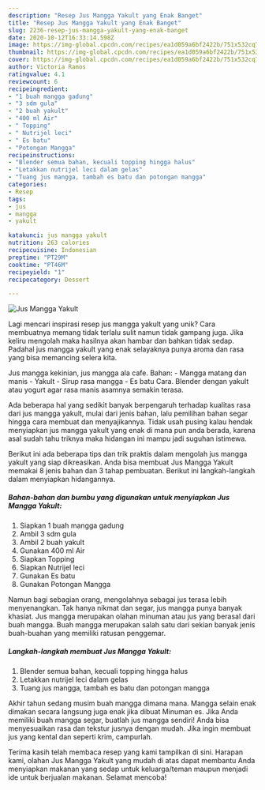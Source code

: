```yaml
---
description: "Resep Jus Mangga Yakult yang Enak Banget"
title: "Resep Jus Mangga Yakult yang Enak Banget"
slug: 2236-resep-jus-mangga-yakult-yang-enak-banget
date: 2020-10-12T16:33:14.598Z
image: https://img-global.cpcdn.com/recipes/ea1d059a6bf2422b/751x532cq70/jus-mangga-yakult-foto-resep-utama.jpg
thumbnail: https://img-global.cpcdn.com/recipes/ea1d059a6bf2422b/751x532cq70/jus-mangga-yakult-foto-resep-utama.jpg
cover: https://img-global.cpcdn.com/recipes/ea1d059a6bf2422b/751x532cq70/jus-mangga-yakult-foto-resep-utama.jpg
author: Victoria Ramos
ratingvalue: 4.1
reviewcount: 6
recipeingredient:
- "1 buah mangga gadung"
- "3 sdm gula"
- "2 buah yakult"
- "400 ml Air"
- " Topping"
- " Nutrijel leci"
- " Es batu"
- "Potongan Mangga"
recipeinstructions:
- "Blender semua bahan, kecuali topping hingga halus"
- "Letakkan nutrijel leci dalam gelas"
- "Tuang jus mangga, tambah es batu dan potongan mangga"
categories:
- Resep
tags:
- jus
- mangga
- yakult

katakunci: jus mangga yakult 
nutrition: 263 calories
recipecuisine: Indonesian
preptime: "PT29M"
cooktime: "PT46M"
recipeyield: "1"
recipecategory: Dessert

---
```



![Jus Mangga Yakult](https://img-global.cpcdn.com/recipes/ea1d059a6bf2422b/751x532cq70/jus-mangga-yakult-foto-resep-utama.jpg)

Lagi mencari inspirasi resep jus mangga yakult yang unik? Cara membuatnya memang tidak terlalu sulit namun tidak gampang juga. Jika keliru mengolah maka hasilnya akan hambar dan bahkan tidak sedap. Padahal jus mangga yakult yang enak selayaknya punya aroma dan rasa yang bisa memancing selera kita.

Jus mangga kekinian, jus mangga ala cafe. Bahan: - Mangga matang dan manis - Yakult - Sirup rasa mangga - Es batu Cara. Blender dengan yakult atau yogurt agar rasa manis asamnya semakin terasa.

Ada beberapa hal yang sedikit banyak berpengaruh terhadap kualitas rasa dari jus mangga yakult, mulai dari jenis bahan, lalu pemilihan bahan segar hingga cara membuat dan menyajikannya. Tidak usah pusing kalau hendak menyiapkan jus mangga yakult yang enak di mana pun anda berada, karena asal sudah tahu triknya maka hidangan ini mampu jadi suguhan istimewa.


Berikut ini ada beberapa tips dan trik praktis dalam mengolah jus mangga yakult yang siap dikreasikan. Anda bisa membuat Jus Mangga Yakult memakai 8 jenis bahan dan 3 tahap pembuatan. Berikut ini langkah-langkah dalam menyiapkan hidangannya.

<!--inarticleads1-->

##### Bahan-bahan dan bumbu yang digunakan untuk menyiapkan Jus Mangga Yakult:

1. Siapkan 1 buah mangga gadung
1. Ambil 3 sdm gula
1. Ambil 2 buah yakult
1. Gunakan 400 ml Air
1. Siapkan  Topping
1. Siapkan  Nutrijel leci
1. Gunakan  Es batu
1. Gunakan Potongan Mangga


Namun bagi sebagian orang, mengolahnya sebagai jus terasa lebih menyenangkan. Tak hanya nikmat dan segar, jus mangga punya banyak khasiat. Jus mangga merupakan olahan minuman atau jus yang berasal dari buah mangga. Buah mangga merupakan salah satu dari sekian banyak jenis buah-buahan yang memiliki ratusan penggemar. 

<!--inarticleads2-->

##### Langkah-langkah membuat Jus Mangga Yakult:

1. Blender semua bahan, kecuali topping hingga halus
1. Letakkan nutrijel leci dalam gelas
1. Tuang jus mangga, tambah es batu dan potongan mangga


Akhir tahun sedang musim buah mangga dimana mana. Mangga selain enak dimakan secara langsung juga enak jika dibuat Minuman es. Jika Anda memiliki buah mangga segar, buatlah jus mangga sendiri! Anda bisa menyesuaikan rasa dan tekstur jusnya dengan mudah. Jika ingin membuat jus yang kental dan seperti krim, campurlah. 

Terima kasih telah membaca resep yang kami tampilkan di sini. Harapan kami, olahan Jus Mangga Yakult yang mudah di atas dapat membantu Anda menyiapkan makanan yang sedap untuk keluarga/teman maupun menjadi ide untuk berjualan makanan. Selamat mencoba!
